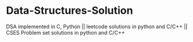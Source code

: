 # Data-Structures-Solution
DSA implemented in C, Python ||
leetcode solutions in python and C/C++ ||
CSES Problem set solutions in python and C/C++
